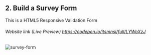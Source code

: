 ## 2. Build a Survey Form 
This is a HTML5 Responsive Validation Form
###### Website link (Live Preview) https://codepen.io/itsmnsi/full/LYWoXzJ

![survey-form](https://user-images.githubusercontent.com/36513491/123079480-9d2b0a00-d439-11eb-81c4-823a8fb76360.png)
